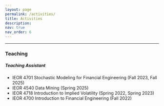 ```yaml
---
layout: page
permalink: /activities/
title: Activities
description:
nav: true
nav_order: 6
---
```

___

### Teaching
##### Teaching Assistant
- IEOR 4701 Stochastic Modeling for Financial Engineering (Fall 2023, Fall 2025)
- IEOR 4540 Data Mining (Spring 2025)
- IEOR 4718 Introduction to Implied Volatility (Spring 2022, Spring 2023)
- IEOR 4700 Introduction to Financial Engineering (Fall 2022)


